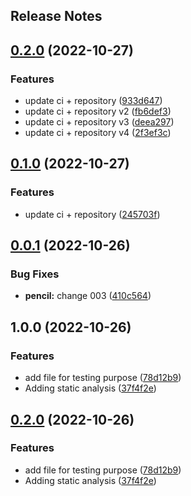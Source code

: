 Release Notes
---

## [0.2.0](https://github.com/davisusanibar/gradle-kts-artifacts/compare/v0.1.0...v0.2.0) (2022-10-27)


### Features

* update ci + repository ([933d647](https://github.com/davisusanibar/gradle-kts-artifacts/commit/933d64776e2ac55ae8bf36b4f6872f06502387c4))
* update ci + repository v2 ([fb6def3](https://github.com/davisusanibar/gradle-kts-artifacts/commit/fb6def34ff1955748fcb999a3ece489f283fad2f))
* update ci + repository v3 ([deea297](https://github.com/davisusanibar/gradle-kts-artifacts/commit/deea29776c03935e3ba376a554f454ac44a958f3))
* update ci + repository v4 ([2f3ef3c](https://github.com/davisusanibar/gradle-kts-artifacts/commit/2f3ef3c1b8b2c9e0809b762b7cef591deaea9399))

## [0.1.0](https://github.com/davisusanibar/gradle-kts-artifacts/compare/v0.0.1...v0.1.0) (2022-10-27)


### Features

* update ci + repository ([245703f](https://github.com/davisusanibar/gradle-kts-artifacts/commit/245703f73212cf2a2ec6a00069f28e0cce43cecc))

## [0.0.1](https://github.com/davisusanibar/gradle-kts-artifacts/compare/v0.0.0...v0.0.1) (2022-10-26)


### Bug Fixes

* **pencil:** change 003 ([410c564](https://github.com/davisusanibar/gradle-kts-artifacts/commit/410c564a3de4bc1f30c915da287f31a4b7912ab7))

## 1.0.0 (2022-10-26)


### Features

* add file for testing purpose ([78d12b9](https://github.com/davisusanibar/gradle-kts-artifacts/commit/78d12b983363b5b8961bec50a5099205f551146b))
* Adding static analysis ([37f4f2e](https://github.com/davisusanibar/gradle-kts-artifacts/commit/37f4f2eb2c6a5c789fb8d616d3f236f877315e36))

## [0.2.0](https://github.com/davisusanibar/gradle-kts-artifacts/compare/v0.1.14...v0.2.0) (2022-10-26)


### Features

* add file for testing purpose ([78d12b9](https://github.com/davisusanibar/gradle-kts-artifacts/commit/78d12b983363b5b8961bec50a5099205f551146b))
* Adding static analysis ([37f4f2e](https://github.com/davisusanibar/gradle-kts-artifacts/commit/37f4f2eb2c6a5c789fb8d616d3f236f877315e36))

